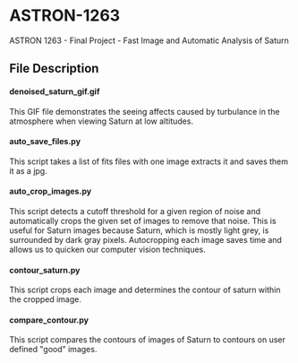 # ASTRON-1263
ASTRON 1263 - Final Project - Fast Image and Automatic Analysis of Saturn

## File Description

#### denoised_saturn_gif.gif

This GIF file demonstrates the seeing affects caused by turbulance in the atmosphere when viewing Saturn at low altitudes.

#### auto_save_files.py

This script takes a list of fits files with one image extracts it and saves them it as a jpg.

#### auto_crop_images.py

This script detects a cutoff threshold for a given region of noise and automatically crops the given set of images to remove that noise. This is useful for Saturn images because Saturn, which is mostly light grey, is surrounded by dark gray pixels. Autocropping each image saves time and allows us to quicken our computer vision techniques.

#### contour_saturn.py

This script crops each image and determines the contour of saturn within the cropped image.


#### compare_contour.py

This script compares the contours of images of Saturn to contours on user defined "good" images.
